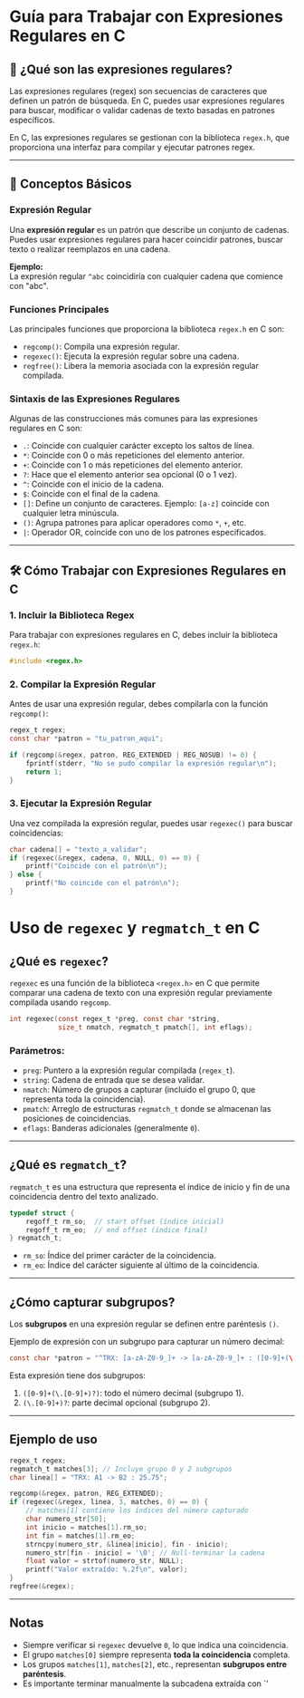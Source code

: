 # Guía para Trabajar con Expresiones Regulares en C

## 📘 ¿Qué son las expresiones regulares?

Las expresiones regulares (regex) son secuencias de caracteres que definen un patrón de búsqueda. En C, puedes usar expresiones regulares para buscar, modificar o validar cadenas de texto basadas en patrones específicos.

En C, las expresiones regulares se gestionan con la biblioteca `regex.h`, que proporciona una interfaz para compilar y ejecutar patrones regex.

---

## 🧠 Conceptos Básicos

### Expresión Regular

Una **expresión regular** es un patrón que describe un conjunto de cadenas. Puedes usar expresiones regulares para hacer coincidir patrones, buscar texto o realizar reemplazos en una cadena.

**Ejemplo:**  
La expresión regular `^abc` coincidiría con cualquier cadena que comience con "abc".

### Funciones Principales

Las principales funciones que proporciona la biblioteca `regex.h` en C son:

- `regcomp()`: Compila una expresión regular.
- `regexec()`: Ejecuta la expresión regular sobre una cadena.
- `regfree()`: Libera la memoria asociada con la expresión regular compilada.

### Sintaxis de las Expresiones Regulares

Algunas de las construcciones más comunes para las expresiones regulares en C son:

- `.`: Coincide con cualquier carácter excepto los saltos de línea.
- `*`: Coincide con 0 o más repeticiones del elemento anterior.
- `+`: Coincide con 1 o más repeticiones del elemento anterior.
- `?`: Hace que el elemento anterior sea opcional (0 o 1 vez).
- `^`: Coincide con el inicio de la cadena.
- `$`: Coincide con el final de la cadena.
- `[]`: Define un conjunto de caracteres. Ejemplo: `[a-z]` coincide con cualquier letra minúscula.
- `()`: Agrupa patrones para aplicar operadores como `*`, `+`, etc.
- `|`: Operador OR, coincide con uno de los patrones especificados.

---

## 🛠️ Cómo Trabajar con Expresiones Regulares en C

### 1. **Incluir la Biblioteca Regex**

Para trabajar con expresiones regulares en C, debes incluir la biblioteca `regex.h`:

```c
#include <regex.h>
```

### 2. **Compilar la Expresión Regular**

Antes de usar una expresión regular, debes compilarla con la función `regcomp()`:

```c
regex_t regex;
const char *patron = "tu_patron_aqui";

if (regcomp(&regex, patron, REG_EXTENDED | REG_NOSUB) != 0) {
    fprintf(stderr, "No se pudo compilar la expresión regular\n");
    return 1;
}
```

### 3. Ejecutar la Expresión Regular

Una vez compilada la expresión regular, puedes usar `regexec()` para buscar coincidencias:

```c
char cadena[] = "texto_a_validar";
if (regexec(&regex, cadena, 0, NULL, 0) == 0) {
    printf("Coincide con el patrón\n");
} else {
    printf("No coincide con el patrón\n");
}
```


# Uso de `regexec` y `regmatch_t` en C

## ¿Qué es `regexec`?

`regexec` es una función de la biblioteca `<regex.h>` en C que permite comparar una cadena de texto con una expresión regular previamente compilada usando `regcomp`.

```c
int regexec(const regex_t *preg, const char *string,
            size_t nmatch, regmatch_t pmatch[], int eflags);
```

### Parámetros:

- `preg`: Puntero a la expresión regular compilada (`regex_t`).
- `string`: Cadena de entrada que se desea validar.
- `nmatch`: Número de grupos a capturar (incluido el grupo 0, que representa toda la coincidencia).
- `pmatch`: Arreglo de estructuras `regmatch_t` donde se almacenan las posiciones de coincidencias.
- `eflags`: Banderas adicionales (generalmente `0`).

---

## ¿Qué es `regmatch_t`?

`regmatch_t` es una estructura que representa el índice de inicio y fin de una coincidencia dentro del texto analizado.

```c
typedef struct {
    regoff_t rm_so;  // start offset (índice inicial)
    regoff_t rm_eo;  // end offset (índice final)
} regmatch_t;
```

- `rm_so`: Índice del primer carácter de la coincidencia.
- `rm_eo`: Índice del carácter siguiente al último de la coincidencia.

---

## ¿Cómo capturar subgrupos?

Los **subgrupos** en una expresión regular se definen entre paréntesis `()`.

Ejemplo de expresión con un subgrupo para capturar un número decimal:

```c
const char *patron = "^TRX: [a-zA-Z0-9_]+ -> [a-zA-Z0-9_]+ : ([0-9]+(\.[0-9]+)?)$";
```

Esta expresión tiene dos subgrupos:

1. `([0-9]+(\.[0-9]+)?)`: todo el número decimal (subgrupo 1).
2. `(\.[0-9]+)?`: parte decimal opcional (subgrupo 2).

---

## Ejemplo de uso

```c
regex_t regex;
regmatch_t matches[3]; // Incluye grupo 0 y 2 subgrupos
char linea[] = "TRX: A1 -> B2 : 25.75";

regcomp(&regex, patron, REG_EXTENDED);
if (regexec(&regex, linea, 3, matches, 0) == 0) {
    // matches[1] contiene los índices del número capturado
    char numero_str[50];
    int inicio = matches[1].rm_so;
    int fin = matches[1].rm_eo;
    strncpy(numero_str, &linea[inicio], fin - inicio);
    numero_str[fin - inicio] = '\0'; // Null-terminar la cadena
    float valor = strtof(numero_str, NULL);
    printf("Valor extraído: %.2f\n", valor);
}
regfree(&regex);
```

---

## Notas

- Siempre verificar si `regexec` devuelve `0`, lo que indica una coincidencia.
- El grupo `matches[0]` siempre representa **toda la coincidencia** completa.
- Los grupos `matches[1]`, `matches[2]`, etc., representan **subgrupos entre paréntesis**.
- Es importante terminar manualmente la subcadena extraída con `'
